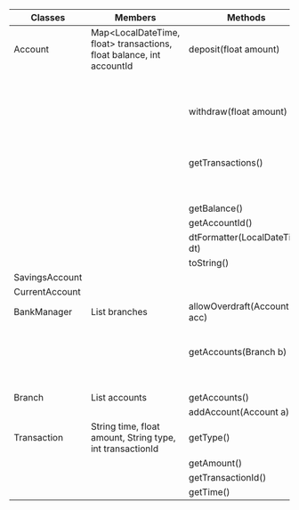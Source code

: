 | Classes        | Members                                                              | Methods                       | Scenarios           | Outputs            |
|----------------|----------------------------------------------------------------------|-------------------------------|---------------------|--------------------|
| Account        | Map<LocalDateTime, float> transactions, float balance, int accountId | deposit(float amount)         | amount > 0          | balance += amount  | 
|                |                                                                      |                               | amount < 0          | nothing happens    | 
|                |                                                                      | withdraw(float amount)        | amount < balance    | balance -= amount  | 
|                |                                                                      |                               | amount > balance    | nothing happens    | 
|                |                                                                      | getTransactions()             | has transactions    | List<Transactions> | 
|                |                                                                      |                               | no transactions     | null               |
|                |                                                                      | getBalance()                  |                     | this.balance       | 
|                |                                                                      | getAccountId()                |                     | this.accountId     |
|                |                                                                      | dtFormatter(LocalDateTime dt) | dt is LocalDateTime | String             |
|                |                                                                      | toString()                    |                     | this.toString()    |
| SavingsAccount |                                                                      |                               |                     |                    | 
| CurrentAccount |                                                                      |                               |                     |                    |
| BankManager    | List<Branch> branches                                                | allowOverdraft(Account acc)   | allow               | true               |
|                |                                                                      |                               | deny                | false              |
|                |                                                                      | getAccounts(Branch b)         | b has accounts      | b.getAccounts()    | 
|                |                                                                      |                               | b has no accounts   | null               | 
| Branch         | List<Accounts> accounts                                              | getAccounts()                 |                     | this.accounts      |
|                |                                                                      | addAccount(Account a)         |                     | void               |
| Transaction    | String time, float amount, String type, int transactionId            | getType()                     |                     | int                | 
|                |                                                                      | getAmount()                   |                     | float              | 
|                |                                                                      | getTransactionId()            |                     | int                | 
|                |                                                                      | getTime()                     |                     | String             | 





